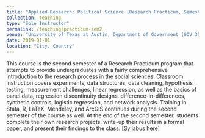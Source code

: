 ```yaml
---
title: "Applied Research: Political Science (Research Practicum, Semester 2)"
collection: teaching
type: "Sole Instructor"
permalink: /teaching/practicum-sem2
venue: "University of Texas at Austin, Department of Government (GOV 355M)"
date: 2019-01-01
location: "City, Country"
---
```


This course is the second semester of a Research Practicum program that attempts to provide undergraduates with a fairly comprehensive introduction to the research process in the social sciences. Classroom instruction covers experiments, data structures, data cleaning, hypothesis testing, measurement challenges, linear regression, as well as the basics of panel data, regression discontinuity designs, difference-in-differences, synthetic controls, logistic regression, and network analysis. Training in Stata, R, LaTeX, Mendeley, and ArcGIS continues during the second semester of the course as well. At the end of the second semester, students complete their own research projects, write-up their results in a formal paper, and present their findings to the class. [[Syllabus here]](/files/Denly_Syllabus_Practicum_Sem2.pdf)
